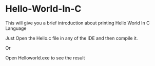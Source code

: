 # Hello-World-In-C
This will give you a brief introduction about printing Hello World In C Language


Just Open the Hello.c file in any of the IDE and then compile it.

Or

Open Helloworld.exe to see the result

